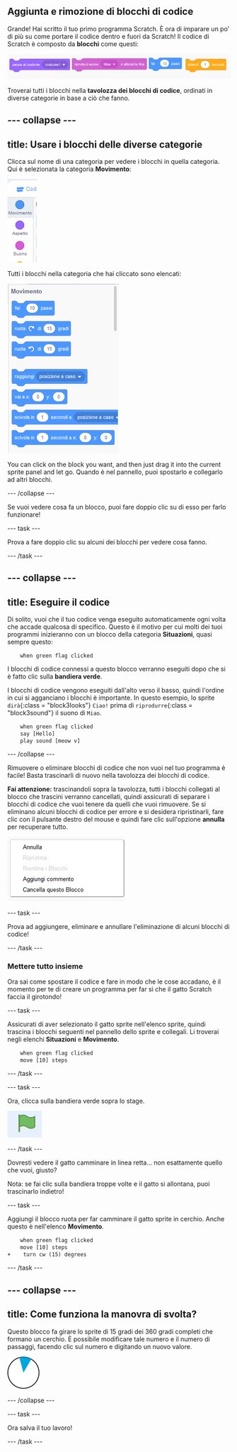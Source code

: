 ## Aggiunta e rimozione di blocchi di codice

Grande! Hai scritto il tuo primo programma Scratch. È ora di imparare un po' di più su come portare il codice dentro e fuori da Scratch! Il codice di Scratch è composto da **blocchi** come questi:

![](images/code1.png)

Troverai tutti i blocchi nella **tavolozza dei blocchi di codice**, ordinati in diverse categorie in base a ciò che fanno.

## \--- collapse \---

## title: Usare i blocchi delle diverse categorie

Clicca sul nome di una categoria per vedere i blocchi in quella categoria. Qui è selezionata la categoria **Movimento**:

![](images/code2a.png)

Tutti i blocchi nella categoria che hai cliccato sono elencati:

![](images/code2b.png)

You can click on the block you want, and then just drag it into the current sprite panel and let go. Quando è nel pannello, puoi spostarlo e collegarlo ad altri blocchi.

\--- /collapse \---

Se vuoi vedere cosa fa un blocco, puoi fare doppio clic su di esso per farlo funzionare!

\--- task \---

Prova a fare doppio clic su alcuni dei blocchi per vedere cosa fanno.

\--- /task \---

## \--- collapse \---

## title: Eseguire il codice

Di solito, vuoi che il tuo codice venga eseguito automaticamente ogni volta che accade qualcosa di specifico. Questo è il motivo per cui molti dei tuoi programmi inizieranno con un blocco della categoria **Situazioni**, quasi sempre questo:

```blocks3
    when green flag clicked
```

I blocchi di codice connessi a questo blocco verranno eseguiti dopo che si è fatto clic sulla **bandiera verde**.

I blocchi di codice vengono eseguiti dall'alto verso il basso, quindi l'ordine in cui si agganciano i blocchi è importante. In questo esempio, lo sprite `dirà`{:class = "block3looks"} `Ciao!` prima di `riprodurre`{:class = "block3sound"} il suono di `Miao`.

```blocks3
    when green flag clicked
    say [Hello]
    play sound [meow v]
```

\--- /collapse \---

Rimuovere o eliminare blocchi di codice che non vuoi nel tuo programma è facile! Basta trascinarli di nuovo nella tavolozza dei blocchi di codice.

**Fai attenzione:** trascinandoli sopra la tavolozza, tutti i blocchi collegati al blocco che trascini verranno cancellati, quindi assicurati di separare i blocchi di codice che vuoi tenere da quelli che vuoi rimuovere. Se si eliminano alcuni blocchi di codice per errore e si desidera ripristinarli, fare clic con il pulsante destro del mouse e quindi fare clic sull'opzione **annulla** per recuperare tutto.

![](images/code6.png)

\--- task \---

Prova ad aggiungere, eliminare e annullare l'eliminazione di alcuni blocchi di codice!

\--- /task \---

### Mettere tutto insieme

Ora sai come spostare il codice e fare in modo che le cose accadano, è il momento per te di creare un programma per far sì che il gatto Scratch faccia il girotondo!

\--- task \---

Assicurati di aver selezionato il gatto sprite nell'elenco sprite, quindi trascina i blocchi seguenti nel pannello dello sprite e collegali. Li troverai negli elenchi **Situazioni** e **Movimento**.

```blocks3
    when green flag clicked
    move [10] steps
```

\--- /task \---

\--- task \---

Ora, clicca sulla bandiera verde sopra lo stage.

![](images/code7.png)

\--- /task \---

Dovresti vedere il gatto camminare in linea retta... non esattamente quello che vuoi, giusto?

Nota: se fai clic sulla bandiera troppe volte e il gatto si allontana, puoi trascinarlo indietro!

\--- task \---

Aggiungi il blocco ruota per far camminare il gatto sprite in cerchio. Anche questo è nell'elenco **Movimento**.

```blocks3
    when green flag clicked
    move [10] steps
+    turn cw (15) degrees
```

\--- /task \---

## \--- collapse \---

## title: Come funziona la manovra di svolta?

Questo blocco fa girare lo sprite di 15 gradi dei 360 gradi completi che formano un cerchio. È possibile modificare tale numero e il numero di passaggi, facendo clic sul numero e digitando un nuovo valore.

![](images/code9.png)

\--- /collapse \---

\--- task \---

Ora salva il tuo lavoro!

\--- /task \---